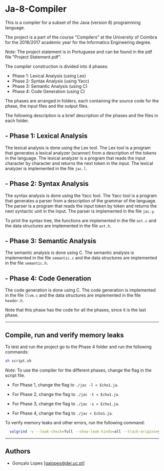 # Ja-8-Compiler

This is a compiler for a subset of the Java (version 8) programming language.

The project is a part of the course "Compilers" at the University of Coimbra for the 2016/2017 academic year for the Informatics Engineering degree.

_Note:_ The project statement is in Portuguese and can be found in the pdf file "Project Statement.pdf".

The compiler construction is divided into 4 phases:

- Phase 1: Lexical Analysis (using Lex)
- Phase 2: Syntax Analysis (using Yacc)
- Phase 3: Semantic Analysis (using C)
- Phase 4: Code Generation (using C)

The phases are arranged in folders, each containing the source code for the phase, the input files and the output files.

The following description is a brief description of the phases and the files in each folder.

## - Phase 1: Lexical Analysis

The lexical analysis is done using the Lex tool. The Lex tool is a program that generates a lexical analyzer (scanner) from a description of the tokens in the language. The lexical analyzer is a program that reads the input character by character and returns the next token in the input. The lexical analyzer is implemented in the file `jac.l`.

## - Phase 2: Syntax Analysis

The syntax analysis is done using the Yacc tool. The Yacc tool is a program that generates a parser from a description of the grammar of the language. The parser is a program that reads the input token by token and returns the next syntactic unit in the input. The parser is implemented in the file `jac.y`.

To print the syntax tree, the functions are implemented in the file `ast.c` and the data structures are implemented in the file `ast.h`.

## - Phase 3: Semantic Analysis

The semantic analysis is done using C. The semantic analysis is implemented in the file `semantic.c` and the data structures are implemented in the file `semantic.h`.

## - Phase 4: Code Generation

The code generation is done using C. The code generation is implemented in the file `llvm.c` and the data structures are implemented in the file `header.h`.

Note that this phase has the code for all the phases, since it is the last phase.

--------------------

## Compile, run and verify memory leaks

To test and run the project go to the Phase 4 folder and run the following commands:

```bash
sh script.sh
```

_Note:_ To use the compiler for the different phases, change the flag in the script file.

- For Phase 1, change the flag to `./jac -l < Echo1.ja`.

- For Phase 2, change the flag to `./jac -t < Echo1.ja`.

- For Phase 3, change the flag to `./jac -s < Echo1.ja`.

- For Phase 4, change the flag to `./jac < Echo1.ja`.

To verify memory leaks and other errors, run the following command:

```bash
  valgrind -v --leak-check=full --show-leak-kinds=all --track-origins=yes ./jac < input_file.Ja
```

--------------------

## Authors

- Gonçalo Lopes [galopes@dei.uc.pt]

